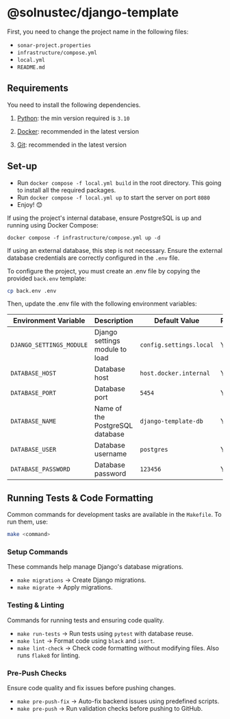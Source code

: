 # @solnustec/django-template

First, you need to change the project name in the following files:

- `sonar-project.properties`
- `infrastructure/compose.yml`
- `local.yml`
- `README.md`

## Requirements

You need to install the following dependencies.

1. [Python](https://www.python.org/): the min version required is `3.10`

2. [Docker](https://docker.com): recommended in the latest version

3. [Git](https://git-scm.com/): recommended in the latest version

## Set-up

- Run `docker compose -f local.yml build` in the root directory. This going to install all
  the required packages.
- Run `docker compose -f local.yml up` to start the server on port `8080`
- Enjoy! 😊

If using the project's internal database, ensure PostgreSQL is up and running using Docker Compose:  

`docker compose -f infrastructure/compose.yml up -d`

If using an external database, this step is not necessary. Ensure the external database credentials are correctly configured in the `.env` file.




To configure the project, you must create an .env file by copying the provided `back.env` template:

```sh
cp back.env .env
```
Then, update the .env file with the following environment variables:

| Environment Variable          | Description                                                | Default Value           | Required |
| ----------------------------- | ---------------------------------------------------------- | ----------------------- | -------- |
| `DJANGO_SETTINGS_MODULE`      | Django settings module to load                            | `config.settings.local` | Yes      |
| `DATABASE_HOST`               | Database host                                             | `host.docker.internal`  | Yes      |
| `DATABASE_PORT`               | Database port                                             | `5454`                  | Yes      |
| `DATABASE_NAME`               | Name of the PostgreSQL database                           | `django-template-db`    | Yes      |
| `DATABASE_USER`               | Database username                                        | `postgres`              | Yes      |
| `DATABASE_PASSWORD`           | Database password                                        | `123456`                | Yes      |

## Running Tests & Code Formatting

Common commands for development tasks are available in the `Makefile`. To run them, use:

```sh
make <command>
```

### **Setup Commands**
These commands help manage Django's database migrations.

- `make migrations` → Create Django migrations.
- `make migrate` → Apply migrations.

### **Testing & Linting**
Commands for running tests and ensuring code quality.

- `make run-tests` → Run tests using `pytest` with database reuse.
- `make lint` → Format code using `black` and `isort`.
- `make lint-check` → Check code formatting without modifying files. Also runs `flake8` for linting.

### **Pre-Push Checks**
Ensure code quality and fix issues before pushing changes.

- `make pre-push-fix` → Auto-fix backend issues using predefined scripts.
- `make pre-push` → Run validation checks before pushing to GitHub.


